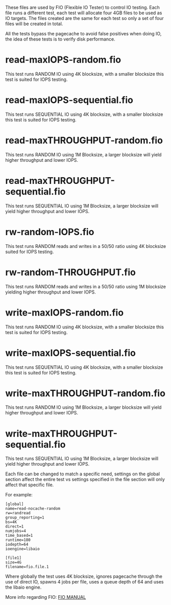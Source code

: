 These files are used by FIO (Flexible IO Tester) to control IO testing. Each file runs a different test, each test will allocate four 4GB files to be used as IO targets. The files created are the same for each test so only a set of four files will be created in total.

All the tests bypass the pagecache to avoid false positives when doing IO, the idea of these tests is to verify disk performance.


# read-maxIOPS-random.fio 
This test runs RANDOM IO using 4K blocksize, with a smaller blocksize this test is suited for IOPS testing.
# read-maxIOPS-sequential.fio 	
This test runs SEQUENTIAL IO using 4K blocksize, with a smaller blocksize this test is suited for IOPS testing.
# read-maxTHROUGHPUT-random.fio 	
This test runs RANDOM IO using 1M Blocksize, a larger blocksize will yield higher throughput and lower IOPS.
# read-maxTHROUGHPUT-sequential.fio 	
This test runs SEQUENTIAL IO using 1M Blocksize, a larger blocksize will yield higher throughput and lower IOPS.
# rw-random-IOPS.fio 	
This test runs RANDOM reads and writes in a 50/50 ratio using 4K blocksize suited for IOPS testing.
# rw-random-THROUGHPUT.fio 	
This test runs RANDOM reads and writes in a 50/50 ratio using 1M blocksize yielding higher throughput and lower IOPS.
# write-maxIOPS-random.fio
This test runs RANDOM IO using 4K blocksize, with a smaller blocksize this test is suited for IOPS testing.
# write-maxIOPS-sequential.fio 	
This test runs SEQUENTIAL IO using 4K blocksize, with a smaller blocksize this test is suited for IOPS testing.
# write-maxTHROUGHPUT-random.fio 	
This test runs RANDOM IO using 1M Blocksize, a larger blocksize will yield higher throughput and lower IOPS.
# write-maxTHROUGHPUT-sequential.fio 	
This test runs SEQUENTIAL IO using 1M Blocksize, a larger blocksize will yield higher throughput and lower IOPS.

Each file can be changed to match a specific need, settings on the global section affect the entire test vs settings specified in the file section will only affect that specific file.

For example:
```
[global]
name=read-nocache-random
rw=randread
group_reporting=1
bs=4K
direct=1
numjobs=4
time_based=1
runtime=180
iodepth=64
ioengine=libaio

[file1]
size=4G
filename=fio.file.1
```

Where globally the test uses 4K blocksize, ignores pagecache through the use of direct IO, spawns 4 jobs per file, uses a queue depth of 64 and uses the libaio engine. 

More info regarding FIO:
[FIO MANUAL](https://media.readthedocs.org/pdf/fio/latest/fio.pdf)

